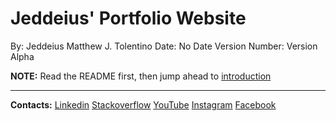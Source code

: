 # Jeddeius' Portfolio Website

By: Jeddeius Matthew J. Tolentino
Date: No Date
Version Number: Version Alpha

**NOTE:** Read the README first, then jump ahead to [introduction](Project%20Documentation/content/section1/01-introduction.md)

---

**Contacts:**
[Linkedin]
[Stackoverflow]
[YouTube]
[Instagram]
[Facebook]



<!-- REFERENCES -->

[Linkedin]: https://www.linkedin.com/in/jeddeius-matthew-tolentino-52200b219/ "Linkedin Profile"

[YouTube]: https://www.youtube.com/channel/UCwhGC-fazM5BbuLePzO_5bA "YouTube Channel"

[Instagram]: https://www.instagram.com/ "Instagram Profile"

[Facebook]: https://www.facebook.com/ "Facebook Business Profile"

[Stackoverflow]: https://stackoverflow.com/users/15348463/jeddeius "Stackoverflow Profile"